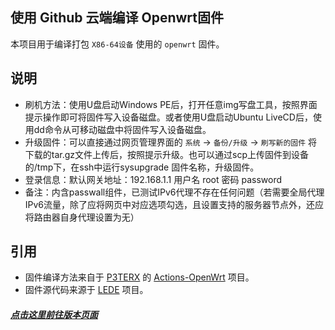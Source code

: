 ## 使用 Github 云端编译 Openwrt固件
本项目用于编译打包 `X86-64设备` 使用的 `openwrt` 固件。

## 说明
- 刷机方法：使用U盘启动Windows PE后，打开任意img写盘工具，按照界面提示操作即可将固件写入设备磁盘。或者使用U盘启动Ubuntu LiveCD后，使用dd命令从可移动磁盘中将固件写入设备磁盘。
- 升级固件：可以直接通过网页管理界面的 `系统` -> `备份/升级` -> `刷写新的固件` 将下载的tar.gz文件上传后，按照提示升级。也可以通过scp上传固件到设备的/tmp下，在ssh中运行sysupgrade 固件名称，升级固件。
- 登录信息：默认网关地址：192.168.1.1 用户名 root 密码 password
- 备注：内含passwall组件，已测试IPv6代理不存在任何问题（若需要全局代理IPv6流量，除了应将网页中对应选项勾选，且设置支持的服务器节点外，还应将路由器自身代理设置为无）

## 引用
- 固件编译方法来自于 [P3TERX](https://p3terx.com) 的 [Actions-OpenWrt](https://github.com/P3TERX/Actions-OpenWrt) 项目。
- 固件源代码来源于 [LEDE](https://github.com/coolsnowwolf/lede) 项目。

#####  [点击这里前往版本页面](https://github.com/mdaylight/actions-openwrt-x86/releases)
